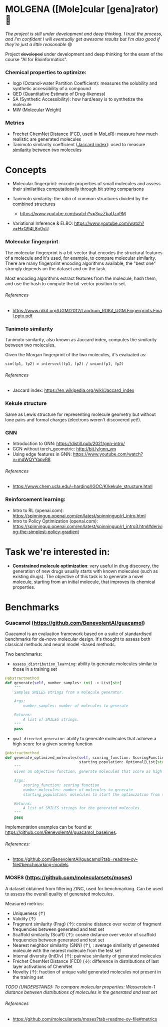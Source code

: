 # MOLGENA ([Mole]cular [gena]rator) :construction:

_The project is still under development and deep thinking.
I trust the process, and I'm confident I will eventually get awesome results but I'm also good if they're just a little
reasonable_ :smile:

Project ~~developed~~ under development and deep thinking for the exam of the course "AI for Bioinformatics".

### Chemical properties to optimize:

- logp (Octanol-water Partition Coefficient): measures the solubility and synthetic accessibility of a compound
- QED (Quantitative Estimate of Drug-likeness)
- SA (Synthetic Accessibility): how hard/easy is to synthetize the molecule
- MW (Molecular Weight)

### Metrics

- Frechet ChemNet Distance (FCD, used in MoLeR): measure how much realistic are generated molecules
- Tanimoto similarity coefficient ([Jaccard index](https://en.wikipedia.org/wiki/Jaccard_index)): used to
  measure [similarity](https://en.wikipedia.org/wiki/Chemical_similarity) between two molecules

# Concepts

- Molecular fingerprint: encode properties of small molecules and assess their similarities computationally through bit
  string comparisons
- Tanimoto similarity: the ratio of common structures divided by the combined structures
    - https://www.youtube.com/watch?v=3qzZbaUzo9M

- Variational Inference & ELBO: https://www.youtube.com/watch?v=HxQ94L8n0vU

### Molecular fingerprint

The molecular fingerprint is a bit-vector that encodes the structural features of a molecule and it's used, for example,
to compare molecular similarity.
There are many fingerprint encoding algorithms available, the "best one" strongly depends on the dataset and on the
task.

Most encoding algorithms extract features from the molecule, hash them, and use the hash to compute the bit-vector
position to set.

###### References

- https://www.rdkit.org/UGM/2012/Landrum_RDKit_UGM.Fingerprints.Final.pptx.pdf

### Tanimoto similarity

Tanimoto similarity, also known as Jaccard index, computes the similarity between two molecules.

Given the Morgan fingerprint of the two molecules, it's evaluated as:

```
sim(fp1, fp2) = intersect(fp1, fp2) / union(fp1, fp2)
```

###### References

- Jaccard index: https://en.wikipedia.org/wiki/Jaccard_index

### Kekule structure

Same as Lewis structure for representing molecule geometry but without lone pairs and formal charges (electrons weren't
discovered yet!).

### GNN

- Introduction to GNN: https://distill.pub/2021/gnn-intro/
- GCN without torch_geometric: http://bit.ly/gnn_vm
- Using edge features in GNN: https://www.youtube.com/watch?v=mdWQYYapvR8

###### References

- https://www.chem.ucla.edu/~harding/IGOC/K/kekule_structure.html


### Reinforcement learning:

- Intro to RL (openai.com): https://spinningup.openai.com/en/latest/spinningup/rl_intro.html
- Intro to Policy Optimization (openai.com): https://spinningup.openai.com/en/latest/spinningup/rl_intro3.html#deriving-the-simplest-policy-gradient

# Task we're interested in:

- **Constrained molecule optimization**: very useful in drug discovery, the generation of new drugs usually starts with
  known molecules (such as existing drugs). The objective of this task is to generate a novel molecule, starting from an
  initial molecule, that improves its chemical properties.

# Benchmarks

### Guacamol (https://github.com/BenevolentAI/guacamol)

Guacamol is an evaluation framework based on a suite of standardised benchmarks for de-novo molecular design.
It's thought to assess both classical methods and neural model -based methods.

Two benchmarks:

- `assess_distribution_learning`: ability to generate molecules similar to those in a training set

```py
@abstractmethod
def generate(self, number_samples: int) -> List[str]
    """
    Samples SMILES strings from a molecule generator.

    Args:
        number_samples: number of molecules to generate

    Returns:
        A list of SMILES strings.
    """
    pass
```

- `goal_directed_generator`: ability to generate molecules that achieve a high score for a given scoring function

```py
@abstractmethod
def generate_optimized_molecules(self, scoring_function: ScoringFunction, number_molecules: int,
                                 starting_population: Optional[List[str]] = None) -> List[str]:
    """
    Given an objective function, generate molecules that score as high as possible.

    Args:
        scoring_function: scoring function
        number_molecules: number of molecules to generate
        starting_population: molecules to start the optimization from (optional)

    Returns:
        A list of SMILES strings for the generated molecules.
    """
    pass
```

Implementation examples can be found at https://github.com/BenevolentAI/guacamol_baselines.

###### References:

- https://github.com/BenevolentAI/guacamol?tab=readme-ov-file#benchmarking-models

### MOSES (https://github.com/molecularsets/moses)

A dataset obtained from filtering ZINC, used for benchmarking. Can be used to assess the overall quality of generated
molecules.

Measured metrics:

- Uniqueness (↑)
- Validity (↑)
- Fragment similarity (Frag) (↑): consine distance over vector of fragment frequencies between generated and test set
- Scaffold similarity (Scaff) (↑): cosine distance over vector of scaffold frequencies between generated and test set
- Nearest neighbor similarity (SNN) (↑), : average similarity of generated molecule with the nearest molecule from the
  test set
- Internal diversity (IntDiv) (↑): pairwise similarity of generated molecules
- Fréchet ChemNet Distance (FCD) (↓): difference in distributions of last layer activations of ChemNet
- Novelty (↑): fraction of unique valid generated molecules not present in the training set

_TODO (UNDERSTAND): To compare molecular properties: Wasserstein-1 distance between distributions of molecules in the
generated and test set_

###### References

- https://github.com/molecularsets/moses?tab=readme-ov-file#metrics
